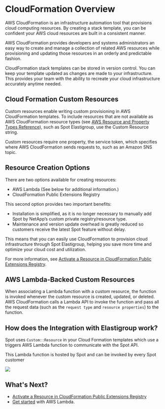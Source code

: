 # CloudFormation Overview

AWS CloudFormation is an infrastructure automation tool that provisions cloud computing resources. By creating a stack template, you can be confident your AWS cloud resources are built in a consistent manner.

AWS CloudFormation provides developers and systems administrators an easy way to create and manage a collection of related AWS resources while provisioning and updating those resources in an orderly and predictable fashion.

CloudFormation stack templates can be stored in version control. You can keep your template updated as changes are made to your infrastructure. This provides your team with the ability to recreate your cloud infrastructure accurately anytime needed.

## Cloud Formation Custom Resources

Custom resources enable writing custom provisioning in AWS CloudFormation templates. To include resources that are not available as AWS CloudFormation resource types (see [AWS Resource and Property Types Reference](https://docs.aws.amazon.com/AWSCloudFormation/latest/UserGuide/aws-template-resource-type-ref.html)), such as Spot Elastigroup, use the Custom Resource string.

Custom resources require one property, the service token, which specifies where AWS CloudFormation sends requests to, such as an Amazon SNS topic.

## Resource Creation Options

There are two options available for creating resources:
- AWS Lambda (See below for additional information.)
- CloudFormation Public Extensions Registry

This second option provides two important benefits:
- Installation is simplified, as it is no longer necessary to manually add Spot by NetApp’s custom private registry/resource type.
- Maintenance and version update overhead is greatly reduced so customers receive the latest Spot feature without delay.

This means that you can easily use CloudFormation to provision cloud infrastructure through Spot Elastigroup, helping you save more time and optimize your cloud cost and utilization.

For more information, see [Activate a Resource in CloudFormation Public Extensions Registry](tools-and-provisioning/cloudformation/activate-a-resource-in-public-extensions-registry).

## AWS Lambda-Backed Custom Resources

When associating a Lambda function with a custom resource, the function is invoked whenever the custom resource is created, updated, or deleted. AWS CloudFormation calls a Lambda API to invoke the function and pass all the request data (such as the `request type` and `resource properties`) to the function.

## How does the Integration with Elastigroup work?

Spot uses `Custom::Resource` in your Cloud Formation templates which use a triggers AWS Lambda function to communicate with the Spot API.

This Lambda function is hosted by Spot and can be invoked by every Spot customer

<img src="/tools-and-provisioning/_media/AWS-lambda-function.png" />

## What's Next?

- [Activate a Resource in CloudFormation Public Extensions Registry](tools-and-provisioning/cloudformation/activate-a-resource-in-public-extensions-registry)
- [Get started](tools-and-provisioning/cloudformation/getting-started/) with AWS Lambda.
